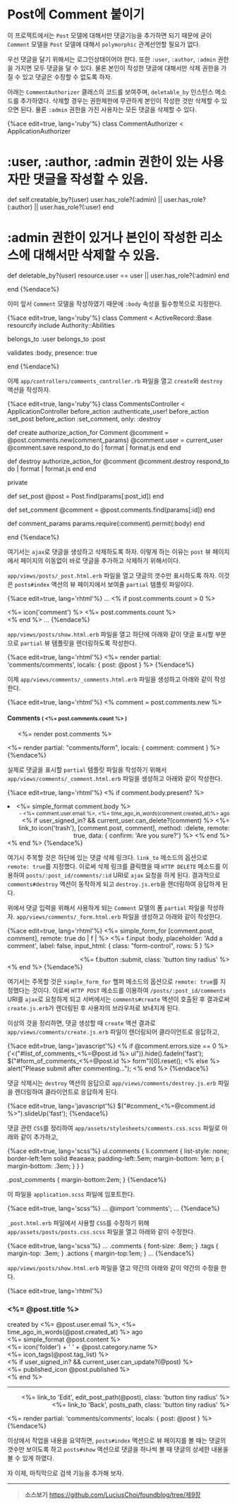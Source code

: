 # Post에 Comment 붙이기

이 프로젝트에서는 `Post` 모델에 대해서만 댓글기능을 추가하면 되기 때문에 굳이 `Comment` 모델을 `Post` 모델에 대해서 `polymorphic` 관계선언할 필요가 없다.

우선 댓글을 달기 위해서는 로그인상태이어야 한다. 또한 `:user`, `:author`, `:admin` 권한을 가지면 모두 댓글을 달 수 있다. 물론 본인이 작성한 댓글에 대해서만 삭제 권한을 가질 수 있고 댓글은 수정할 수 없도록 하자.

아래는 `CommentAuthorizer` 클래스의 코드를 보여주며, `deletable_by` 인스턴스 메소드를 추가하였다. 삭제할 경우는 권한제한에 무관하게 본인이 작성한 것만 삭제할 수 있으면 된다. 물론 `:admin` 권한을 가진 사용자는 모든 댓글을 삭제할 수 있다.

{%ace edit=true, lang='ruby'%}
class CommentAuthorizer < ApplicationAuthorizer

  # :user, :author, :admin 권한이 있는 사용자만 댓글을 작성할 수 있음.
  def self.creatable_by?(user)
    user.has_role?(:admin) || user.has_role?(:author) || user.has_role?(:user)
  end

  # :admin 권한이 있거나 본인이 작성한 리소스에 대해서만 삭제할 수 있음.
  def deletable_by?(user)
    resource.user == user || user.has_role?(:admin)
  end

end
{%endace%}

이미 앞서 `Comment` 모델을 작성하였기 때문에 `:body` 속성을 필수항목으로 지정한다.

{%ace edit=true, lang='ruby'%}
class Comment < ActiveRecord::Base
  resourcify
  include Authority::Abilities

  belongs_to :user
  belongs_to :post

  validates :body, presence: true

end
{%endace%}

이제 `app/controllers/comments_controller.rb` 파일을 열고 `create`와 `destroy` 액션을 작성하자.

{%ace edit=true, lang='ruby'%}
class CommentsController < ApplicationController
  before_action :authenticate_user!
  before_action :set_post
  before_action :set_comment, only: :destroy

  def create
    authorize_action_for Comment
    @comment = @post.comments.new(comment_params)
    @comment.user = current_user
    @comment.save
    respond_to do | format |
      format.js
    end
  end

  def destroy
    authorize_action_for @comment
    @comment.destroy
    respond_to do | format |
      format.js
    end
  end

  private

  def set_post
    @post = Post.find(params[:post_id])
  end

  def set_comment
    @comment = @post.comments.find(params[:id])
  end

  def comment_params
    params.require(:comment).permit(:body)
  end

end
{%endace%}

여기서는 `ajax`로 댓글을 생성하고 삭제하도록 하자. 이렇게 하는 이유는 `post` 뷰 페이지에서 페이지의 이동없이 바로 댓글을 추가하고 삭제하기 위해서이다.

`app/views/posts/_post.html.erb` 파일을 열고 댓글의 갯수만 표시하도록 하자. 이것은 `posts#index` 액션의 뷰 페이지에서 보여줄 `partial` 템플릿 파일이다.

{%ace edit=true, lang='rhtml'%}
...
<% if post.comments.count > 0 %>
  <div class='comments'>
    <%= icon('comment') %> <%= post.comments.count %>
  </div>
<% end %>
...
{%endace%}

`app/views/posts/show.html.erb` 파일을 열고 하단에 아래와 같이 댓글 표시할 부분으로 `partial` 뷰 템플릿을 렌더링하도록 작성한다.

{%ace edit=true, lang='rhtml'%}
<%= render partial: 'comments/comments', locals: { post: @post } %>
{%endace%}

이제 `app/views/comments/_comments.html.erb` 파일을 생성하고 아래와 같이 작성한다.

{%ace edit=true, lang='rhtml'%}
<% comment = post.comments.new %>
<div id="comments_<%=post.id%>" class='post_comments'>
  <h4>Comments <small>( <%= post.comments.count %> )</small></h4>
  <div id="list_of_comments_<%=post.id%>" class='list_of_comments'>
    <ul class='comments'>
      <%= render post.comments %>
    </ul>
  </div>
  <div id="form_of_comments_<%=post.id%>" class="comment_form">
    <%= render partial: "comments/form", locals: { comment: comment } %>
  </div>
</div>
{%endace%}

실제로 댓글을 표시할 `partial` 템플릿 파일을 작성하기 위해서 `app/views/comments/_comment.html.erb` 파일을 생성하고 아래와 같이 작성한다.

{%ace edit=true, lang='rhtml'%}
<% if comment.body.present? %>
<li id="comment_<%=comment.id%>" class="comment">
  <%= simple_format comment.body %>
  <div style='text-align:right;margin-top:0;border-top:1px solid #eaeaea;'>
    <small>- <%= comment.user.email %>, <%= time_ago_in_words(comment.created_at)%> ago</small>
    <% if user_signed_in? && current_user.can_delete?(comment) %>
      <%= link_to icon('trash'), [comment.post, comment], method: :delete, remote: true, data: { confirm: 'Are you sure?'} %>
    <% end %>
  </div>
</li>
<% end %>
{%endace%}

여기시 주목할 것은 하단에 있는 댓글 삭제 링크다. `link_to` 메소드의 옵션으로 `remote: true`를 지정했다. 이로써 삭제 링크를 클릭했을 때 `HTTP DELETE` 메소드를 이용하여 `posts/:post_id/comments/:id` URI로 `ajax` 요청을 하게 된다. 결과적으로 `comments#destroy` 액션이 동작하게 되고 `destroy.js.erb`을 렌더링하여 응답하게 된다.

위에서 댓글 입력을 위해서 사용하게 되는 `Comment` 모델의 폼 `partial` 파일을 작성하자. `app/views/comments/_form.html.erb` 파일을 생성하고 아래와 같이 작성한다.

{%ace edit=true, lang='rhtml'%}
<%= simple_form_for [comment.post, comment], remote: true do | f | %>
  <%= f.input :body, placeholder: 'Add a comment', label: false, input_html: { class: "form-control", rows: 5 } %>
  <div style='text-align:right;'>
  <%= f.button :submit, class: 'button tiny radius' %>
  </div>
<% end %>
{%endace%}

여기서는 주목할 것은 `simple_form_for` 헬퍼 메소드의 옵션으로 `remote: true`를 지정했다는 것이다. 이로써 `HTTP POST` 메소드를 이용하여 `/posts/:post_id/comments` URI를 `ajax`로 요청하게 되고 서버에서는 `comments#create` 액션이 호출된 후 결과로써 `create.js.erb`가 렌더링된 후 사용자의 브라우저로 보내지게 된다.

이상의 것을 정리하면, 댓글 생성할 때 `create` 액션 결과로  `app/views/comments/create.js.erb` 파일이 렌더링되어 클라이언트로 응답하고,

{%ace edit=true, lang='javascript'%}
<% if @comment.errors.size == 0 %>
  $('<%=j render @comment %>').appendTo($("#list_of_comments_<%=@post.id %> ul")).hide().fadeIn('fast');
  $("#form_of_comments_<%=@post.id %> form")[0].reset();
<% else %>
  alert("Please submit after commenting...");
<% end %>
{%endace%}

댓글 삭제시는 `destroy` 액션의 응답으로 `app/views/comments/destroy.js.erb` 파일을 렌더링하여 클라이언트로 응답하게 된다.

{%ace edit=true, lang='javascript'%}
$("#comment_<%=@comment.id %>").slideUp('fast');
{%endace%}

댓글 관련 `CSS`를 정리하여  `app/assets/stylesheets/comments.css.scss` 파일로 아래와 같이  추가하고,

{%ace edit=true, lang='scss'%}
ul.comments {
  li.comment {
    list-style: none;
    border-left:1em solid #eaeaea;
    padding-left:.5em;
    margin-bottom: 1em;
    p {
      margin-bottom: .3em;
    }
  }
}

.post_comments {
  margin-bottom:2em;
}
{%endace%}

이 파일을 `application.scss` 파일에 임포트한다.

{%ace edit=true, lang='scss'%}
...
@import 'comments';
...
{%endace%}

`_post.html.erb` 파일에서 사용할 `CSS`를 수정하기 위해 `app/assets/posts/posts.css.scss` 파일을 열고 아래와 같이 수정한다.

{%ace edit=true, lang='scss'%}
...
.comments {
  font-size: .8em;
}
.tags {
  margin-top: .3em;
}
.actions { margin-top:1em; }
...
{%endace%}

`app/views/posts/show.html.erb` 파일을 열고 약간의 아래와 같이 약간의 수정을 한다.

{%ace edit=true, lang='rhtml'%}
<div class='post'>
  <div class='title'>
    <H3><%= @post.title %></H3>
  </div>
  <div class='author'>
    created by <%= @post.user.email %>, <%= time_ago_in_words(@post.created_at) %> ago
  </div>
  <div class='content'>
    <%= simple_format @post.content %>
  </div>
  <div class='category'>
     <%= icon('folder') + ' ' + @post.category.name %>
  </div>
  <div class='tags'>
     <%= icon_tags(@post.tag_list) %>
  </div>
  <% if user_signed_in? && current_user.can_update?(@post) %>
    <div class='published'>
      <%= published_icon @post.published %>
    </div>
  <% end %>
</div>
<hr>

<div style='text-align:right;'>
  <%= link_to 'Edit', edit_post_path(@post), class: 'button tiny radius' %>
  <%= link_to 'Back', posts_path, class: 'button tiny radius' %>
</div>

<%= render partial: 'comments/comments', locals: { post: @post } %>
{%endace%}

이상에서 작업을 내용을 요약하면, `posts#index` 액션으로 뷰 페이지를 볼 때는 댓글의 갯수만 보이도록 하고 `posts#show` 액션으로 댓글을 하나씩 볼 때 댓글의 상세한 내용을 볼 수 있게 하였다.

자 이제, 마직막으로 검색 기능을 추가해 보자.

---

> **소스보기** https://github.com/LuciusChoi/foundblog/tree/제9장
